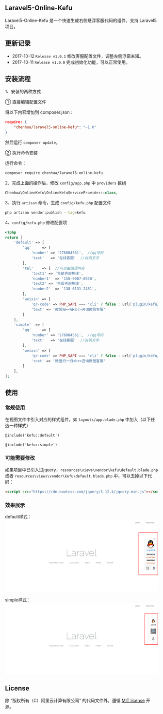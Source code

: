 Laravel5-Online-Kefu
---------

Laravel5-Online-Kefu 是一个快速生成右侧悬浮客服代码的组件，支持 Laravel5 项目。


## 更新记录

* 2017-10-12 `Release v1.0.1` 修改客服配置文件，调整左侧浮窗未知。
* 2017-10-11 `Release v1.0.0` 完成初始化功能，可以正常使用。

## 安装流程

1、安装的两种方式

① 直接编辑配置文件

将以下内容增加到 composer.json：

```json
require: {
    "chenhua/laravel5-online-kefu": "~1.0"
}
```

然后运行 `composer update`。

② 执行命令安装

运行命令：

```bash
composer require chenhua/laravel5-online-kefu
```

2、完成上面的操作后，修改 `config/app.php` 中 `providers` 数组

```php
Chenhua\OnlineKefu\OnlineKefuServiceProvider::class,
```

3、执行 `artisan` 命令，生成 `config/kefu.php` 配置文件

```bash
php artisan vendor:publish --tag=kefu
```

4、`config/kefu.php` 修改配置项

```php
<?php
return [
    'default' => [
        'qq'     => [
            'number' => '276004561',  //qq号码
            'text'   => '在线客服'  //说明文字
        ],
        'tel'    => [  //可自由编辑内容
            'text1' => '售前咨询热线',
            'number1'  => '150-9087-8950',
            'text2' => '售后咨询热线',
            'number2'  => '138-6131-2481',
        ],
        'weixin' => [
            'qr-code' => PHP_SAPI === 'cli' ? false : url('plugin/kefu/img/weixin-ma.jpg'),  //可修改为外网地址
            'text' => '微信扫一扫<br>咨询微信客服'
        ]
    ],
    'simple'  => [
        'qq'     => [
            'number' => '276004561',  //qq号码
            'text'   => '在线客服'  //说明文字
        ],
        'weixin' => [
            'qr-code' => PHP_SAPI === 'cli' ? false : url('plugin/kefu/img/weixin-ma.jpg'),  //可修改为外网地址
            'text' => '微信扫一扫<br>咨询微信客服'
        ]
    ],
];
```

## 使用

### 常规使用

在视图文件中引入对应的样式组件，如 `layouts/app.blade.php` 中加入（以下任选一种样式）

```html
@include('kefu::default')
```

```html
@include('kefu::simple')
```

### 可能需要修改

如果项目中已引入过jquery，`resources\views\vendor\kefu\default.blade.php` 或者 `resources\views\vendor\kefu\default.blade.php`
中，可以去掉以下代码：

```html
<script src="https://cdn.bootcss.com/jquery/1.12.4/jquery.min.js"></script>
```

### 效果展示

default样式：
![default.png](./images/default.png)

simple样式：
![simple.png](./images/simple.png)



## License
除 “版权所有（C）阿里云计算有限公司” 的代码文件外，遵循 [MIT license](http://opensource.org/licenses/MIT) 开源。


